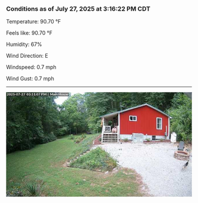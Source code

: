 ### Conditions as of July 27, 2025 at 3:16:22 PM CDT 

Temperature: 90.70 &deg;F

Feels like: 90.70 &deg;F

Humidity: 67%

Wind Direction: E

Windspeed: 0.7 mph

Wind Gust: 0.7 mph

---

<img src="./images/latest.jpeg"/>

